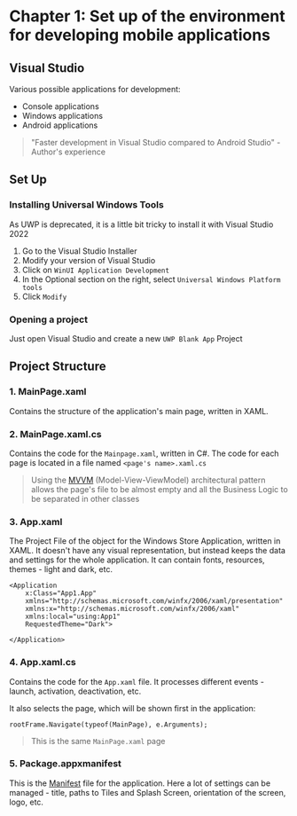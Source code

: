 # Chapter 1: Set up of the environment for developing mobile applications

## Visual Studio

Various possible applications for development:

- Console applications
- Windows applications
- Android applications

> "Faster development in Visual Studio compared to Android Studio" - Author's experience

## Set Up

### Installing Universal Windows Tools

As UWP is deprecated, it is a little bit tricky to install it with Visual Studio 2022

1. Go to the Visual Studio Installer
2. Modify your version of Visual Studio
3. Click on `WinUI Application Development`
4. In the Optional section on the right, select `Universal Windows Platform tools`
5. Click `Modify`

### Opening a project

Just open Visual Studio and create a new `UWP Blank App` Project

## Project Structure

### 1. MainPage.xaml

Contains the structure of the application's main page, written in XAML.

### 2. MainPage.xaml.cs

Contains the code for the `Mainpage.xaml`, written in C#. The code for each page is located in a file named `<page's name>.xaml.cs`

> Using the [MVVM](https://en.wikipedia.org/wiki/Model%E2%80%93view%E2%80%93viewmodel) (Model-View-ViewModel) architectural pattern allows the page's file to be almost empty and all the Business Logic to be separated in other classes

### 3. App.xaml

The Project File of the object for the Windows Store Application, written in XAML. It doesn't have any visual representation, but instead keeps the data and settings for the whole application. It can contain fonts, resources, themes - light and dark, etc.

```
<Application
    x:Class="App1.App"
    xmlns="http://schemas.microsoft.com/winfx/2006/xaml/presentation"
    xmlns:x="http://schemas.microsoft.com/winfx/2006/xaml"
    xmlns:local="using:App1"
    RequestedTheme="Dark">

</Application>
```

### 4. App.xaml.cs

Contains the code for the `App.xaml` file. It processes different events - launch, activation, deactivation, etc. 

It also selects the page, which will be shown first in the application:

```
rootFrame.Navigate(typeof(MainPage), e.Arguments);
```

> This is the same `MainPage.xaml` page

### 5. Package.appxmanifest

This is the [Manifest](https://en.wikipedia.org/wiki/Manifest_file) file for the application. Here a lot of settings can be managed - title, paths to Tiles and Splash Screen, orientation of the screen, logo, etc. 
